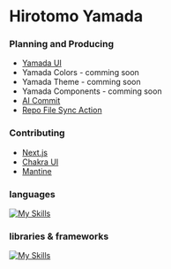 # Hirotomo Yamada

### Planning and Producing

- [Yamada UI](https://github.com/hirotomoyamada/yamada-ui)
- Yamada Colors - comming soon
- Yamada Theme - comming soon
- Yamada Components - comming soon
- [AI Commit](https://github.com/hirotomoyamada/ai-commit)
- [Repo File Sync Action](https://github.com/hirotomoyamada/repo-file-sync-action)

### Contributing

- [Next.js](https://github.com/vercel/next.js)
- [Chakra UI](https://github.com/chakra-ui/chakra-ui)
- [Mantine](https://github.com/mantinedev/mantine)

### languages

[![My Skills](https://skillicons.dev/icons?i=js,ts,nodejs,php,mysql,html,css,sass)](https://skillicons.dev)

### libraries & frameworks

[![My Skills](https://skillicons.dev/icons?i=react,redux,nextjs,vue,nuxtjs,emotion,materialui,tailwind,gulp,jquery,wordpress,laravel,vite,rollupjs,babel,jest,docker,firebase,webpack,figma,ai,ps,xd)](https://skillicons.dev)

